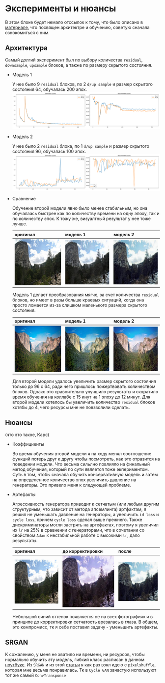 # Эксперименты и нюансы 
В этом блоке будет немало отссылок к тому, что было описано в [материале](ARCHITECTURE.md), что посвящен архитектре и обучению, советую сначала ознокомиться с ним. 

## Архитектура 
Самый долгий эксперимент был по выбору количества `residual`, `downsample`, `upsample` блоков, а также по размеру скрытого состояния. 

- Модель 1
  
  У нее было 9 `residual` блоков, по 2 `d/up sample` и размер скрытого состояния 64, обучалась 200 эпох.
  ![](imgs/model1_losses.png)

- Модель 2
  
  У нее было 2 `residual` блока, по 1 `d/up sample` и размер скрытого состояния 96, обучалась 100 эпох.
  ![](imgs/model2_losses.png)

- Сравнение
  
  Обучение второй модели явно было менее стабильным, но она обучалаась быстрее как по количеству времени на одну эпоху, так и по количеству эпох. К тожу же, визуалтный результат у нее тоже лучше.

  |оригинал|модель 1|модель 2|
  |-|-|-|
  |![](imgs/orig1.jpg)|![](imgs/res_model1.png)|![](imgs/res1-2.jpg)

  Модель 1 делает преобразования мягче, за счет количества `residual` блоков, но имеет в разы больше краевых ситуаций, когда она просто ломается из-за слишком маленького размера скрытого состояния. 

  |оригинал|модель 1|модель 2|
  |-|-|-|
  |![](imgs/compare_orig.jpg)|![](imgs/cpmpare_model1.jpg)|![](imgs/compare_model2.jpg)

  Для второй модели удалось увеличить размер скрытого состояния только до 96 с 64, ради чего пришлось пожертвовать количеством блоков. Однако это сравнительно улучшило результаты и скоратило время обучения на коллабе с 15 инут на 1 эпоху до 12 минут.
  Для второй модели хотелось бы увеличить количество `residual` блоков хотябы до 4, чего ресурсы мне не повзволили сделать.

## Нюансы
(что это такое, Карс)

- Коэффициенты
  
  Во время обучения второй модели я на ходу менял соотношение функций потерь друг к другу чтобы посмотреть, как это отразится на поведении модели. Что весьма сильлно повлияло на финальный метод обучения, который по сути является тоже экпериментом. Суть в том, чтобы сначала обучить консервативную модель и затем на определенное количество эпох увеличить давление на генераторы. Это привело меня к следующей проблеме.

- Артефакты
  
  Агрессивность генератора приводит к сетчатым (или любым другим структурным, что зависит от метода апсемлинга) артфактам, я решил не уменьшать давление на генераторы, а увеличить `id loss` и `cycle loss`, причем `cycle loss` сделал выше прежнего. Также дискриминаторы могли застрять на артефактах, поэтому я увеличил их `lr` на 25% в сравнении с генераторами, что в сочетании со свойством `Adam` к нестабильной работе с высокими `lr`, дало результаты.

  |оригинал|до корректировки|после|
  |-|-|-|
  |![](imgs/orig1.jpg)|![](imgs/res1-1.jpg)|![](imgs/res1-2.jpg)

  Небольшой синий оттенок появляется не на всех фотографиях и в принципе до корректировки сетчатость врезалась в глаза. В общем, это компромисс, тк я себе поставил задачу - уменьшить артефакты.

## SRGAN

  К сожалению, у меня не хватило ни времени, ни ресурсов, чтобы нормально обучить эту модель, гибкий класс расписан в данном [ноутбуке](../train/notebooks/train_SRGAN.ipynb). Из `SRGAN` и из этой [статьи](https://arxiv.org/pdf/1609.05158) я как раз взял идею с `pixelshuffle`, которая мне весьма понравилась. Тк в `Cycle GAN` зачастую используют тот же самый `ConvTransponse`
